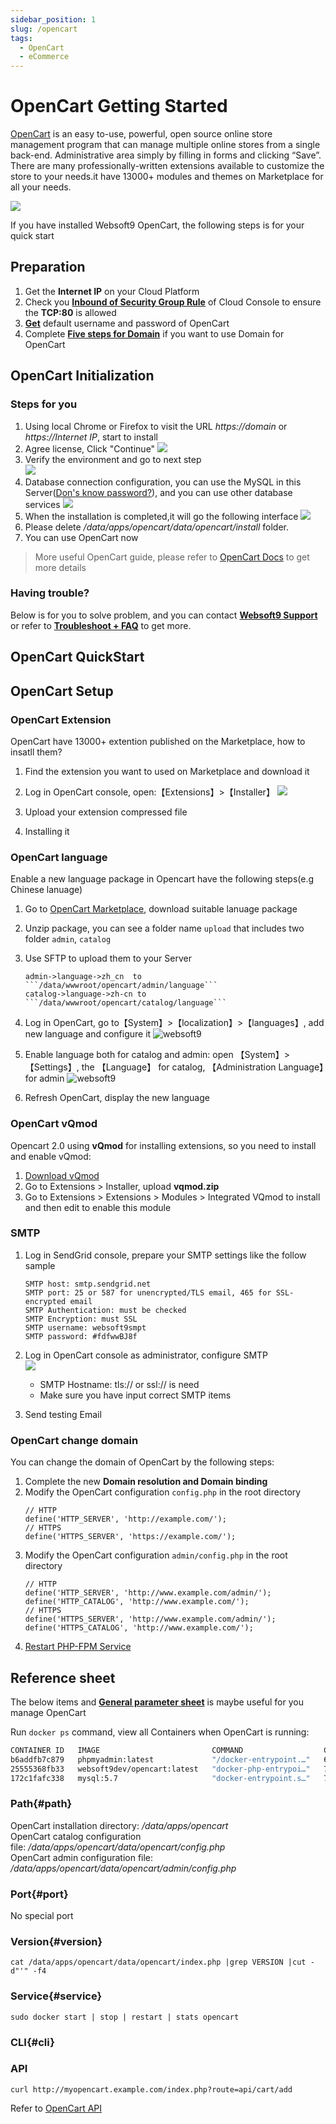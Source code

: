 ```yaml
---
sidebar_position: 1
slug: /opencart
tags:
  - OpenCart
  - eCommerce
---
```


# OpenCart Getting Started

[OpenCart](https://opencart.com)  is an easy to-use, powerful, open source online store management program that can manage multiple online stores from a single back-end. Administrative area simply by filling in forms and clicking “Save”. There are many professionally-written extensions available to customize the store to your needs.it have 13000+ modules and themes on Marketplace for all your needs.

![](https://libs.websoft9.com/Websoft9/DocsPicture/zh/opencart/opencart-gui-websoft9.png)  

If you have installed Websoft9 OpenCart, the following steps is for your quick start


## Preparation

1. Get the **Internet IP** on your Cloud Platform
2. Check you **[Inbound of Security Group Rule](https://support.websoft9.com/docs/faq/tech-instance.html)** of Cloud Console to ensure the **TCP:80** is allowed
3. **[Get](./user/credentials)** default username and password of OpenCart  
4. Complete **[Five steps for Domain](./administrator/domain_step)** if you want to use Domain for OpenCart

## OpenCart Initialization

### Steps for you

1. Using local Chrome or Firefox to visit the URL *https://domain* or *https://Internet IP*, start to install    
2. Agree license, Click "Continue"
   ![](https://libs.websoft9.com/Websoft9/DocsPicture/en/opencart/opencart-install01-websoft9.png)
3. Verify the environment and go to next step  
   ![](https://libs.websoft9.com/Websoft9/DocsPicture/en/opencart/opencart-install02-websoft9.png)
4. Database connection configuration, you can use the MySQL in this Server([Don's know password?](./user/credentials)), and you can use other database services
   ![](https://libs.websoft9.com/Websoft9/DocsPicture/en/opencart/opencart-install03-websoft9.png)
5. When the installation is completed,it will go the following interface
   ![](https://libs.websoft9.com/Websoft9/DocsPicture/en/opencart/opencart-install04-websoft9)
6. Please delete */data/apps/opencart/data/opencart/install* folder.
7. You can use OpenCart now

> More useful OpenCart guide, please refer to [OpenCart Docs](https://docs.opencart.com/) to get more details

### Having trouble?

Below is for you to solve problem, and you can contact **[Websoft9 Support](./helpdesk)** or refer to **[Troubleshoot + FAQ](./faq#setup)** to get more.  

## OpenCart QuickStart


## OpenCart Setup

### OpenCart Extension

OpenCart have 13000+ extention published on the Marketplace, how to insatll them?

1. Find the extension you want to used on Marketplace and download it
  
2. Log in OpenCart console, open:【Extensions】>【Installer】
   ![](https://libs.websoft9.com/Websoft9/DocsPicture/en/opencart/opencart-installex-websoft9.png)
  
3. Upload your extension compressed file
  
4. Installing it

### OpenCart language

Enable a new language package in Opencart have the following steps(e.g Chinese lanuage)

1. Go to [OpenCart Marketplace](https://www.opencart.com/index.php?route=marketplace/extension/info&extension_id=19126&filter_category_id=2&page=8), download suitable lanuage package
2. Unzip package, you can see a folder name `upload` that includes two folder `admin`, `catalog`
3. Use SFTP to upload them to your Server
   ```
   admin->language->zh_cn  to  ```/data/wwwroot/opencart/admin/language``` 
   catalog->language->zh-cn to ```/data/wwwroot/opencart/catalog/language```
   ```
4. Log in OpenCart, go to【System】>【localization】>【languages】, add new language and configure it
	![websoft9](https://libs.websoft9.com/Websoft9/DocsPicture/zh/opencart/opencart-language-1-websoft9.png)

5. Enable language both for catalog and admin: open 【System】>【Settings】, the 【Language】 for catalog, 【Administration Language】for admin
	   ![websoft9](https://libs.websoft9.com/Websoft9/DocsPicture/zh/opencart/opencart-language-2-websoft9.png)

6. Refresh OpenCart, display the new language

### OpenCart vQmod

Opencart 2.0 using **vQmod** for installing extensions, so you need to install and enable vQmod:

1. [Download vQmod](https://github.com/vqmod/vqmod)
2. Go to Extensions > Installer, upload **vqmod.zip**
3. Go to Extensions > Extensions > Modules > Integrated VQmod to install and then edit to enable this module

### SMTP

1. Log in SendGrid console, prepare your SMTP settings like the follow sample
   ```
   SMTP host: smtp.sendgrid.net
   SMTP port: 25 or 587 for unencrypted/TLS email, 465 for SSL-encrypted email
   SMTP Authentication: must be checked
   SMTP Encryption: must SSL
   SMTP username: websoft9smpt
   SMTP password: #fdfwwBJ8f    
   ```
2. Log in OpenCart console as administrator, configure SMTP  
   ![](https://libs.websoft9.com/Websoft9/DocsPicture/en/opencart/opencart-smtp-websoft9.png)
  
   - SMTP Hostname: tls:// or ssl:// is need
   - Make sure you have input correct SMTP items

3. Send testing Email

### OpenCart change domain

You can change the domain of OpenCart by the following steps:

1. Complete the new **Domain resolution and Domain binding**
2. Modify the OpenCart configuration `config.php` in the root directory
   ```
   // HTTP
   define('HTTP_SERVER', 'http://example.com/');
   // HTTPS
   define('HTTPS_SERVER', 'https://example.com/');
   ```
3. Modify the OpenCart configuration `admin/config.php` in the root directory
   ```
   // HTTP
   define('HTTP_SERVER', 'http://www.example.com/admin/');
   define('HTTP_CATALOG', 'http://www.example.com/');
   // HTTPS
   define('HTTPS_SERVER', 'http://www.example.com/admin/');
   define('HTTPS_CATALOG', 'http://www.example.com/');
   ```
3. [Restart PHP-FPM Service](#service)

## Reference sheet

The below items and **[General parameter sheet](./administrator/parameter)** is maybe useful for you manage OpenCart

Run `docker ps` command, view all Containers when OpenCart is running:

```bash
CONTAINER ID   IMAGE                         COMMAND                  CREATED         STATUS         PORTS                                                  NAMES
b6addfb7c879   phpmyadmin:latest             "/docker-entrypoint.…"   6 minutes ago   Up 6 minutes   0.0.0.0:9090->80/tcp, :::9090->80/tcp                  phpmyadmin
25555368fb33   websoft9dev/opencart:latest   "docker-php-entrypoi…"   7 minutes ago   Up 7 minutes   0.0.0.0:9001->80/tcp, :::9001->80/tcp                  opencart
172c1fafc338   mysql:5.7                     "docker-entrypoint.s…"   7 minutes ago   Up 7 minutes   0.0.0.0:3306->3306/tcp, :::3306->3306/tcp, 33060/tcp   opencart-db
```

### Path{#path}
  
OpenCart installation directory: */data/apps/opencart*    
OpenCart catalog configuration file: */data/apps/opencart/data/opencart/config.php*    
OpenCart admin configuration file: */data/apps/opencart/data/opencart/admin/config.php* 
  
### Port{#port}

No special port

### Version{#version}

```shell
cat /data/apps/opencart/data/opencart/index.php |grep VERSION |cut -d"'" -f4
```

### Service{#service}

```shell
sudo docker start | stop | restart | stats opencart
```

### CLI{#cli}


### API

```
curl http://myopencart.example.com/index.php?route=api/cart/add
```

Refer to [OpenCart API](http://docs.opencart.com/en-gb/system/users/api/)